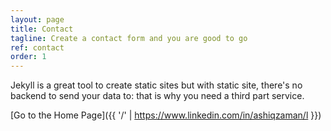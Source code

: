 ```yaml
---
layout: page
title: Contact
tagline: Create a contact form and you are good to go
ref: contact
order: 1
---
```


Jekyll is a great tool to create static sites but with static site, there's no backend to send your data to: that is why you need a third part service.

[Go to the Home Page]({{ '/' | https://www.linkedin.com/in/ashiqzaman/l }})

